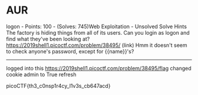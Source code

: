 # AUR

logon - Points: 100 - (Solves: 745)Web Exploitation - Unsolved
Solve
Hints
The factory is hiding things from all of its users. Can you login as logon and find what they've been looking at? https://2019shell1.picoctf.com/problem/38495/ (link)
Hmm it doesn't seem to check anyone's password, except for {{name}}'s?

***

logged into this
https://2019shell1.picoctf.com/problem/38495/flag
changed cookie admin to True
refresh


picoCTF{th3_c0nsp1r4cy_l1v3s_cb647acd}
